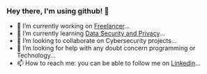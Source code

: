 ### Hey there, I'm using github! 👋

<!--
**utopicArt/utopicArt** is a ✨ _special_ ✨ repository because its `README.md` (this file) appears on your GitHub profile.

Here are some ideas to get you started:-->

- 🔭 I’m currently working on [Freelancer](https://github.com/utopicArt?tab=repositories)...
- 🌱 I’m currently learning [Data Security and Privacy](https://utopicart.github.io/automatas1/)...
- 👯 I’m looking to collaborate on Cybersecurity projects...
- 🤔 I’m looking for help with any doubt concern programming or Technology...
- 📫 How to reach me: you can be able to follow me on [Linkedin](www.linkedin.com/in/adrian-70b0)...
<!--
- 💬 Ask me about ...
- 😄 Pronouns: ...
- ⚡ Fun fact: 
-->
